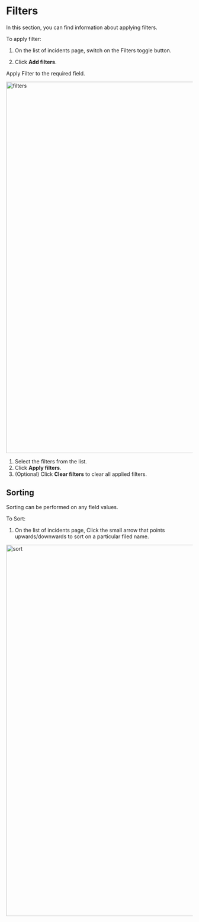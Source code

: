 # Filters 

In this section, you can find information about applying filters.

To apply filter:

1. On the list of incidents page, switch on the Filters toggle button.

1. Click **Add filters**.

Apply Filter to the required field.

   <img src="../images/filters.png" alt="filters" width="1000" height="1000"/>

1. Select the filters from the list.
1. Click **Apply filters**.
1. (Optional) Click **Clear filters** to clear all applied filters.

## Sorting

Sorting can be performed on any field values.  

To Sort:

1. On the list of incidents page, Click the small arrow that points upwards/downwards to sort on a particular filed name. 

<img src="../images/sort.png" alt="sort" width="1000" height="1000"/>

